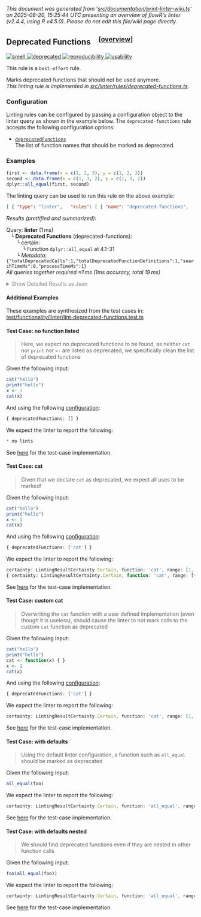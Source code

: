 _This document was generated from '[src/documentation/print-linter-wiki.ts](https://github.com/flowr-analysis/flowr/tree/main//src/documentation/print-linter-wiki.ts)' on 2025-08-20, 15:25:44 UTC presenting an overview of flowR's linter (v2.4.4, using R v4.5.0). Please do not edit this file/wiki page directly._
<h2 id="deprecated-functions">Deprecated Functions&emsp;<sup>[<a href="https://github.com/flowr-analysis/flowr/wiki/Linter">overview</a>]</sup></h2>

<span title="This rule is used to detect issues that do not directly affect the semantics of the code, but are still considered bad practice."><a href='#smell'>![smell](https://img.shields.io/badge/smell-yellow) </a></span> <span title="This signals the use of deprecated functions or features."><a href='#deprecated'>![deprecated](https://img.shields.io/badge/deprecated-teal) </a></span> <span title="This rule is used to detect issues that are related to the reproducibility of the code. For example, missing or incorrect random seeds, or missing data."><a href='#reproducibility'>![reproducibility](https://img.shields.io/badge/reproducibility-teal) </a></span> <span title="This rule is used to detect issues that are related to the (re-)usability of the code. For example, missing or incorrect error handling, or missing or incorrect user interface elements."><a href='#usability'>![usability](https://img.shields.io/badge/usability-teal) </a></span>


This rule is a `best-effort` rule.
 
Marks deprecated functions that should not be used anymore.\
_This linting rule is implemented in <a href="https://github.com/flowr-analysis/flowr/tree/main//src/linter/rules/deprecated-functions.ts#L29">src/linter/rules/deprecated-functions.ts</a>._


### Configuration

Linting rules can be configured by passing a configuration object to the linter query as shown in the example below.
The `deprecated-functions` rule accepts the following configuration options:

- <a href="https://github.com/flowr-analysis/flowr/tree/main//src/linter/rules/deprecated-functions.ts#L21"><code><span title="The list of function names that should be marked as deprecated.">deprecatedFunctions</span></code></a>\
The list of function names that should be marked as deprecated.

### Examples


```r
first <- data.frame(x = c(1, 2, 3), y = c(1, 2, 3))
second <- data.frame(x = c(1, 3, 2), y = c(1, 3, 2))
dplyr::all_equal(first, second)
```


The linting query can be used to run this rule on the above example:




```json
[ { "type": "linter",   "rules": [ { "name": "deprecated-functions",     "config": {} } ] } ]
```






_Results (prettified and summarized):_

Query: **linter** (1 ms)\
&nbsp;&nbsp;&nbsp;╰ **Deprecated Functions** (deprecated-functions):\
&nbsp;&nbsp;&nbsp;&nbsp;&nbsp;&nbsp;&nbsp;╰ certain:\
&nbsp;&nbsp;&nbsp;&nbsp;&nbsp;&nbsp;&nbsp;&nbsp;&nbsp;&nbsp;&nbsp;╰ Function `dplyr::all_equal` at 4.1-31\
&nbsp;&nbsp;&nbsp;&nbsp;&nbsp;&nbsp;&nbsp;╰ _Metadata_: <code>{"totalDeprecatedCalls":1,"totalDeprecatedFunctionDefinitions":1,"searchTimeMs":0,"processTimeMs":1}</code>\
_All queries together required ≈1 ms (1ms accuracy, total 19 ms)_

<details> <summary style="color:gray">Show Detailed Results as Json</summary>

The analysis required _18.7 ms_ (including parsing and normalization and the query) within the generation environment.	

In general, the JSON contains the Ids of the nodes in question as they are present in the normalized AST or the dataflow graph of flowR.
Please consult the [Interface](https://github.com/flowr-analysis/flowr/wiki/Interface) wiki page for more information on how to get those.




```json
{
  "linter": {
    "results": {
      "deprecated-functions": {
        "results": [
          {
            "certainty": "certain",
            "function": "dplyr::all_equal",
            "range": [
              4,
              1,
              4,
              31
            ]
          }
        ],
        ".meta": {
          "totalDeprecatedCalls": 1,
          "totalDeprecatedFunctionDefinitions": 1,
          "searchTimeMs": 0,
          "processTimeMs": 1
        }
      }
    },
    ".meta": {
      "timing": 1
    }
  },
  ".meta": {
    "timing": 1
  }
}
```



</details>







	

#### Additional Examples
	
These examples are synthesized from the test cases in: [test/functionality/linter/lint-deprecated-functions.test.ts](https://github.com/flowr-analysis/flowr/tree/main//test/functionality/linter/lint-deprecated-functions.test.ts)


<h4 id="Test_Case:_no_function_listed">Test Case: no function listed</h4>

> Here, we expect no deprecated functions to be found, as neither `cat` nor `print` nor `<-` are listed as deprecated, we specifically clean the list of deprecated functions

Given the following input:

```r
cat("hello")
print("hello")
x <- 1
cat(x)
```


And using the following [configuration](#configuration): 
```ts
{ deprecatedFunctions: [] }
```


We expect the linter to report the following:

```ts
* no lints
```


See [here](https://github.com/flowr-analysis/flowr/tree/main//test/functionality/linter/lint-deprecated-functions.test.ts#L9) for the test-case implementation.
		
<h4 id="Test_Case:_cat">Test Case: cat</h4>

> Given that we declare `cat` as deprecated, we expect all uses to be marked!

Given the following input:

```r
cat("hello")
print("hello")
x <- 1
cat(x)
```


And using the following [configuration](#configuration): 
```ts
{ deprecatedFunctions: ['cat'] }
```


We expect the linter to report the following:

```ts
certainty: LintingResultCertainty.Certain, function: 'cat', range: [1, 1, 1, 12] },
{ certainty: LintingResultCertainty.Certain, function: 'cat', range: [4, 1, 4, 6] },
```


See [here](https://github.com/flowr-analysis/flowr/tree/main//test/functionality/linter/lint-deprecated-functions.test.ts#L15) for the test-case implementation.
		
<h4 id="Test_Case:_custom_cat">Test Case: custom cat</h4>

> Overwriting the `cat` function with a user defined implementation (even though it is useless), should cause the linter to not mark calls to the custom `cat` function as deprecated

Given the following input:

```r
cat("hello")
print("hello")
cat <- function(x) { }
x <- 1
cat(x)
```


And using the following [configuration](#configuration): 
```ts
{ deprecatedFunctions: ['cat'] }
```


We expect the linter to report the following:

```ts
certainty: LintingResultCertainty.Certain, function: 'cat', range: [1, 1, 1, 12]
```


See [here](https://github.com/flowr-analysis/flowr/tree/main//test/functionality/linter/lint-deprecated-functions.test.ts#L24) for the test-case implementation.
		
<h4 id="Test_Case:_with_defaults">Test Case: with defaults</h4>

> Using the default linter configuration, a function such as `all_equal` should be marked as deprecated

Given the following input:

```r
all_equal(foo)
```



We expect the linter to report the following:

```ts
certainty: LintingResultCertainty.Certain, function: 'all_equal', range: [1, 1, 1, 14]
```


See [here](https://github.com/flowr-analysis/flowr/tree/main//test/functionality/linter/lint-deprecated-functions.test.ts#L32) for the test-case implementation.
		
<h4 id="Test_Case:_with_defaults_nested">Test Case: with defaults nested</h4>

> We should find deprecated functions even if they are nested in other function calls

Given the following input:

```r
foo(all_equal(foo))
```



We expect the linter to report the following:

```ts
certainty: LintingResultCertainty.Certain, function: 'all_equal', range: [1, 5, 1, 18]
```


See [here](https://github.com/flowr-analysis/flowr/tree/main//test/functionality/linter/lint-deprecated-functions.test.ts#L39) for the test-case implementation.